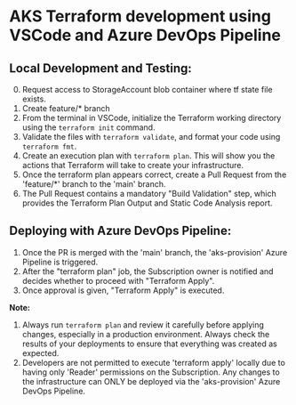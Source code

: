 # AKS Terraform development using VSCode and Azure DevOps Pipeline

## Local Development and Testing:

0. Request access to StorageAccount blob container where tf state file exists.
1. Create feature/* branch
2. From the terminal in VSCode, initialize the Terraform working directory using the `terraform init` command.
3. Validate the files with `terraform validate`, and format your code using `terraform fmt`.
4. Create an execution plan with `terraform plan`. This will show you the actions that Terraform will take to create your infrastructure.
5. Once the terraform plan appears correct, create a Pull Request from the 'feature/*' branch to the 'main' branch.
6. The Pull Request contains a mandatory "Build Validation" step, which provides the Terraform Plan Output and Static Code Analysis report.

## Deploying with Azure DevOps Pipeline:

1. Once the PR is merged with the 'main' branch, the 'aks-provision' Azure Pipeline is triggered.
2. After the "terraform plan" job, the Subscription owner is notified and decides whether to proceed with "Terraform Apply".
3. Once approval is given, "Terraform Apply" is executed.

**Note:** 
1. Always run `terraform plan` and review it carefully before applying changes, especially in a production environment. Always check the results of your deployments to ensure that everything was created as expected.
2. Developers are not permitted to execute 'terraform apply' locally due to having only 'Reader' permissions on the Subscription. Any changes to the infrastructure can ONLY be deployed via the 'aks-provision' Azure DevOps Pipeline.